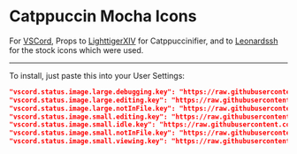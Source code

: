 # Catppuccin Mocha Icons

For [VSCord](https://github.com/leonardssh/vscord), Props to [LighttigerXIV](https://github.com/lighttigerXIV/catppuccinifier) for Catppuccinifier, and to [Leonardssh](https://github.com/leonardssh/vscord) for the stock icons which were used.

---

To install, just paste this into your User Settings:

```json
"vscord.status.image.large.debugging.key": "https://raw.githubusercontent.com/lNuggy/VSCordMochaIcons/main/Icons/debugging.png",
"vscord.status.image.large.editing.key": "https://raw.githubusercontent.com/lNuggy/VSCordMochaIcons/main/Icons/{lang}.png",
"vscord.status.image.large.notInFile.key": "https://raw.githubusercontent.com/lNuggy/VSCordMochaIcons/main/Icons/idle.png",
"vscord.status.image.small.editing.key": "https://raw.githubusercontent.com/lNuggy/VSCordMochaIcons/main/Icons/{app_id}.png",
"vscord.status.image.small.idle.key": "https://raw.githubusercontent.com/lNuggy/VSCordMochaIcons/main/Icons/idle.png",
"vscord.status.image.small.notInFile.key": "https://raw.githubusercontent.com/lNuggy/VSCordMochaIcons/main/Icons/idle.png",
"vscord.status.image.small.viewing.key": "https://raw.githubusercontent.com/lNuggy/VSCordMochaIcons/main/Icons/{app_id}.png",
```
